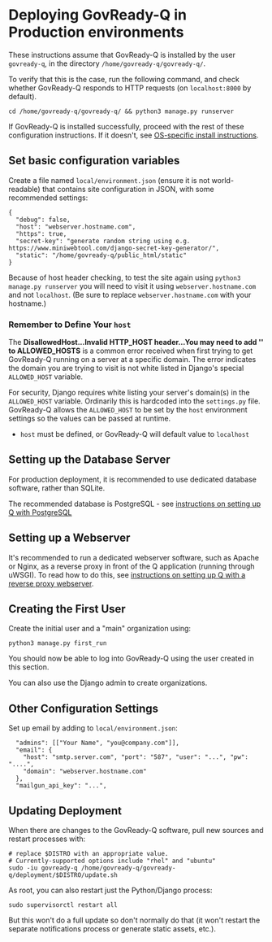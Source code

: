# Deploying GovReady-Q in Production environments

These instructions assume that GovReady-Q is installed by the user `govready-q`, in the directory `/home/govready-q/govready-q/`.

To verify that this is the case, run the following command, and check whether GovReady-Q responds to HTTP requests (on `localhost:8000` by default).

	cd /home/govready-q/govready-q/ && python3 manage.py runserver

If GovReady-Q is installed successfully, proceed with the rest of these configuration instructions. If it doesn't, see [OS-specific install instructions](deploy_host_os.html).

## Set basic configuration variables

Create a file named `local/environment.json` (ensure it is not world-readable) that contains site configuration in JSON, with some recommended settings:

	{
	  "debug": false,
	  "host": "webserver.hostname.com",
	  "https": true,
	  "secret-key": "generate random string using e.g. https://www.miniwebtool.com/django-secret-key-generator/",
	  "static": "/home/govready-q/public_html/static"
	}

Because of host header checking, to test the site again using `python3 manage.py runserver` you will need to visit it using `webserver.hostname.com` and not `localhost`. (Be sure to replace `webserver.hostname.com` with your hostname.)

### Remember to Define Your `host`

The **DisallowedHost...Invalid HTTP_HOST header...You may need to add '<your domain name>' to ALLOWED_HOSTS** is a common error received when first trying to get GovReady-Q running on a server at a specific domain. The error indicates the domain you are trying to visit is not white listed in Django's special `ALLOWED_HOST` variable.

For security, Django requires white listing your server's domain(s) in the `ALLOWED_HOST` variable. Ordinarily this is hardcoded into the `settings.py` file. GovReady-Q allows the `ALLOWED_HOST` to be set by the `host` environment settings so the values can be passed at runtime.

* `host` must be defined, or GovReady-Q will default value to `localhost`

## Setting up the Database Server

For production deployment, it is recommended to use dedicated database software, rather than SQLite.

The recommended database is PostgreSQL - see [instructions on setting up Q with PostgreSQL](configure_db.html)

## Setting up a Webserver

It's recommended to run a dedicated webserver software, such as Apache or Nginx, as a reverse proxy in front of the Q application (running through uWSGI). To read how to do this, see [instructions on setting up Q with a reverse proxy webserver](configure_webserver.html).

## Creating the First User

Create the initial user and a "main" organization using:

	python3 manage.py first_run

You should now be able to log into GovReady-Q using the user created in this section.

You can also use the Django admin to create organizations.

## Other Configuration Settings

Set up email by adding to `local/environment.json`:

	  "admins": [["Your Name", "you@company.com"]],
	  "email": {
	    "host": "smtp.server.com", "port": "587", "user": "...", "pw": "....",
	    "domain": "webserver.hostname.com"
	  },
	  "mailgun_api_key": "...",

## Updating Deployment

When there are changes to the GovReady-Q software, pull new sources and restart processes with:

    # replace $DISTRO with an appropriate value.
    # Currently-supported options include "rhel" and "ubuntu"
    sudo -iu govready-q /home/govready-q/govready-q/deployment/$DISTRO/update.sh
    
As root, you can also restart just the Python/Django process:    

    sudo supervisorctl restart all
    
But this won't do a full update so don't normally do that (it won't restart the separate notifications process or generate static assets, etc.).
